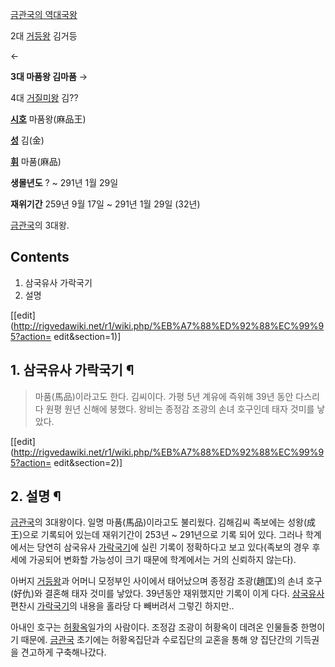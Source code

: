 [금관국의 역대국왕](%EA%B0%80%EC%95%BC/%EC%99%95%EC%82%AC.md)

2대 [거등왕](%EA%B1%B0%EB%93%B1%EC%99%95.md) 김거등

←

**3대 마품왕 김마품**
→

4대 [거질미왕](%EA%B1%B0%EC%A7%88%EB%AF%B8%EC%99%95.md) 김??

  

**[시호](%EC%8B%9C%ED%98%B8.md)**
마품왕(麻品王)

**[성](%EC%84%B1.md)**
김(金)

**[휘](%ED%9C%98.md)**
마품(麻品)

**생몰년도**
? ~ 291년 1월 29일

**재위기간**
259년 9월 17일 ~ 291년 1월 29일 (32년)

  
[금관국](%EA%B8%88%EA%B4%80%EA%B5%AD.md)의 3대왕.

## Contents

    

1. 삼국유사 가락국기 
2. 설명 

[[edit](http://rigvedawiki.net/r1/wiki.php/%EB%A7%88%ED%92%88%EC%99%95?action=
edit&section=1)]

## 1. 삼국유사 가락국기 ¶

> 마품(馬品)이라고도 한다. 김씨이다. 가평 5년 계유에 즉위해 39년 동안 다스리다 원평 원년 신해에 붕했다. 왕비는 종정감 조광의 손녀
호구인데 태자 것미를 낳았다.

  

[[edit](http://rigvedawiki.net/r1/wiki.php/%EB%A7%88%ED%92%88%EC%99%95?action=
edit&section=2)]

## 2. 설명 ¶

[금관국](%EA%B8%88%EA%B4%80%EA%B5%AD.md)의 3대왕이다. 일명 마품(馬品)이라고도 불리웠다. 김해김씨 족보에는
성왕(成王)으로 기록되어 있는데 재위기간이 253년 ~ 291년으로 기록 되어 있다. 그러나 학계에서는 당연히 삼국유사
[가락국기](%EA%B0%80%EB%9D%BD%EA%B5%AD%EA%B8%B0.md)에 실린 기록이 정확하다고 보고 있다(족보의 경우
후세에 가공되어 변화할 가능성이 크기 때문에 학계에서는 거의 신뢰하지 않는다).

  

아버지 [거등왕](%EA%B1%B0%EB%93%B1%EC%99%95.md)과 어머니 모정부인 사이에서 태어났으며 종정감 조광(趙匡)의
손녀 호구(好仇)와 결혼해 태자 것미를 낳았다. 39년동안 재위했지만 기록이 이게 다다.
[삼국유사](%EC%82%BC%EA%B5%AD%EC%9C%A0%EC%82%AC.md) 편찬시
[가락국기](%EA%B0%80%EB%9D%BD%EA%B5%AD%EA%B8%B0.md)의 내용을 홀라당 다 빼버려서 그렇긴 하지만..

  

아내인 호구는 [허황옥](%ED%97%88%ED%99%A9%EC%98%A5.md)일가의 사람이다. 조정감 조광이 허황옥이 데려온
인물들중 한명이기 때문에. [금관국](%EA%B8%88%EA%B4%80%EA%B5%AD.md) 초기에는 허황옥집단과 수로집단의 교혼을
통해 양 집단간의 기득권을 견고하게 구축해나갔다.

